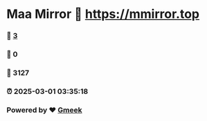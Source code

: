 # Maa Mirror :link: https://mmirror.top 
### :page_facing_up: [3](https://mmirror.top/tag.html) 
### :speech_balloon: 0 
### :hibiscus: 3127 
### :alarm_clock: 2025-03-01 03:35:18 
### Powered by :heart: [Gmeek](https://github.com/Meekdai/Gmeek)
